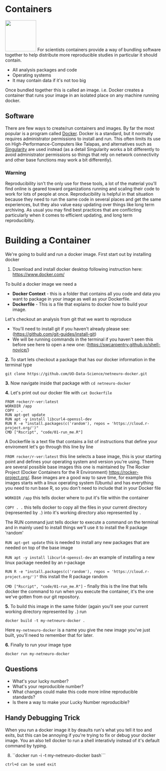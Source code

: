 # Containers
<img src=https://www.docker.com/wp-content/uploads/2022/03/horizontal-logo-monochromatic-white.png width=100px>
For scientists containers provide a way of bundling software together to help distribute more reproducible studies in particular it should contain.

* All analysis packages and code
* Operating systems
* It may contain data if it's not too big

Once bundled together this is called an image. i.e. Docker creates a container that runs your image in an isolated place on any machine running docker. 

## Software

There are few ways to create/run containers and images. By far the most popular is a program called [Docker](https://www.docker.com/). Docker is a standard, but it normally requires administrator permissions to install and run. This often limits its use on High-Performance-Computers like Talapas, and alternatives such as [Singularity](https://docs.sylabs.io/guides/3.5/user-guide/introduction.html) are used instead (as a detail Singularity works a bit differently to avoid administrator permissions so things that rely on network connectivity and other base functions may work a bit differently). 

### **Warning** 
Reproducibility isn't the only use for these tools, a lot of the material you'll find online is geared toward organizations running and scaling their code to work for lots of people at once. Reproducibility is helpful in that situation because they need to run the same code in several places and get the same experiences, but they also value easy updating over things like long term archiving. As usual you may find best practices that are conflicting particularly when it comes to efficient updating, and long term reproduciblity.  

# Building a Container

We're going to build and run a docker image. First start out by installing docker

1. Download and install docker desktop following instruction here: https://www.docker.com/

To build a docker image we need a
* **Docker Context** - this is a folder that contains all you code and data you want to package in your image as well as your Dockerfile.
* **Dockerfile** - This is a file that explains to docker how to build your image.

Let's checkout an analysis from git that we want to reproduce
* You'll need to install git if you haven't already please see: (https://github.com/git-guides/install-git)
* We will be running commands in the terminal if you haven't seen this before see here to open a new one: (https://swcarpentry.github.io/shell-novice/)


**2.** To start lets checkout a package that has our docker information in the terminal type

```git clone https://github.com/UO-Data-Science/netneuro-docker.git```

**3.** Now navigate inside that package with
```cd netneuro-docker```

**4.** Let's print out our docker file with
   ```cat Dockerfile```
   
```
FROM rocker/r-ver:latest
WORKDIR /app
COPY . .
RUN apt-get update
RUN apt -y install libcurl4-openssl-dev
RUN R -e "install.packages(c('random'), repos = 'https://cloud.r-project.org/')"
CMD ["Rscript", "code/01-run_me.R"]
```

A Dockerfile is a text file that contains a list of instructions that define your enviroment let's go through this line by line

```FROM rocker/r-ver:latest``` this line selects a base image, this is your starting point and defines your operating system and version you're using. There are several possible base images this one is maintained by The Rocker Project (Docker Containers for the R Environment) https://rocker-project.org/. Base images are a good way to save time, for example this images starts with a linux operating system (Ubuntu) and has everything you need to run base R, so you don't need to include that in your Docker file

```WORKDIR /app``` this tells docker where to put it's file within the container 

```COPY . .``` this tells docker to copy all the files in your current directory (represented by ```.```) into it's working directory also represented by ```.```

The RUN command just tells docker to execute a command on the terminal and in mainly used to install things we'll use it to install the R package 'random'

```RUN apt-get update``` this is needed to install any new packages that are needed on top of the base image

```RUN apt -y install libcurl4-openssl-dev``` an example of installing a new linux package needed by an r-package

```RUN R -e "install.packages(c('random'), repos = 'https://cloud.r-project.org/')"``` this install the R package random

```CMD ["Rscript", "code/01-run_me.R"]``` - finally this is the line that tells docker the command to run when you execute the container, it's the one we've gotten from our git repository.


**5.** To build this image in the same folder (again you'll see your current working directory represented by ```.```) run

```docker build -t my-netneuro-docker .```

Here ```my-netneuro-docker``` is a name you give the new image you've just built, you'll need to remember that for later.

**6.** Finally to run your image type

 ```docker run my-netneuro-docker```

## Questions
* What's your lucky number?
* What's your reproducible number?
* What changes could make this code more inline reproducible standards? 
* Is there a way to make your Lucky Number reproducible?

## Handy Debugging Trick

When you run a docker image it by deaults run's what you tell it too and exits, but this can be annoying if you're trying to fix or debug your docker image. You an also tell docker to run a shell interativly instead of it's default command by typing.

8. ``docker run -i -t my-netneuro-docker bash```

```ctrl+d can be used exit```




